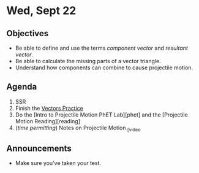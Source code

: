 Wed, Sept 22
=====================

Objectives
------------
- Be able to define and use the terms *component vector* and *resultant vector*.
- Be able to calculate the missing parts of a vector triangle.
- Understand how components can combine to cause projectile motion.


Agenda  
---------  

1. SSR
2. Finish the [Vectors Practice](https://avon.schoology.com/course/5138386942/materials/gp/5333970890)
3. Do the [Intro to Projectile Motion PhET Lab][phet] and the [Projectile Motion Reading][reading]
4. (*time permitting*) Notes on Projectile Motion <sub>[video

Announcements
-------------  
- Make sure you've taken your test.


[p1]: https://avon.schoology.com/course/5138386942/materials/gp/5333945435
[p2]: https://avon.schoology.com/course/5138386942/materials/gp/5333947550
<!--stackedit_data:
eyJoaXN0b3J5IjpbLTE5ODI5NTQzOSwtMjAxMjkwMDM1NSwtMT
Q2Njk3NjYsLTk4NjY5Mzc5NywtMjAwNDcwNTA5OCwtMTc3Njc4
NzkzNywtMzQ0MzI2OTU5LDIwNDM3MzIzODEsMzk3NjgyMzM0LC
01NTQ0NDMwNDksNjA0NzI3MTc4LDE2OTE1MjIyMDksLTE1NjM0
NDg2MjcsLTE4NjYzMjQzNDcsNjY5NzI3Mzc0LDE4ODAzMzQ3ND
ksLTc0NzM3OTkwMSwtMjg4NzAzNjM1LDMyMDM3Mjg2OSwtMTcw
MDMwODk3Ml19
-->